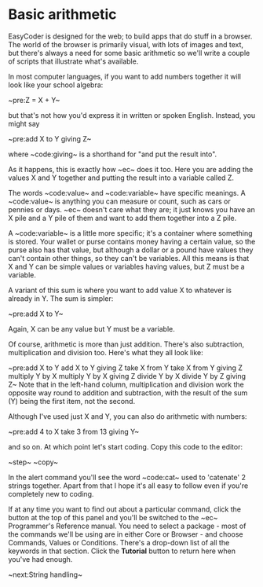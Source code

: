 # Basic arithmetic #
EasyCoder is designed for the web; to build apps that do stuff in a browser. The world of the browser is primarily visual, with lots of images and text, but there's always a need for some basic arithmetic so we'll write a couple of scripts that illustrate what's available.

In most computer languages, if you want to add numbers together it will look like your school algebra:

~pre:Z = X + Y~

but that's not how you'd express it in written or spoken English. Instead, you might say

~pre:add X to Y giving Z~

where ~code:giving~ is a shorthand for "and put the result into".

As it happens, this is exactly how ~ec~ does it too. Here you are adding the values X and Y together and putting the result into a variable called Z.

The words ~code:value~ and ~code:variable~ have specific meanings. A ~code:value~ is anything you can measure or count, such as cars or pennies or days. ~ec~ doesn't care what they are; it just knows you have an X pile and a Y pile of them and want to add them together into a Z pile.

A ~code:variable~ is a little more specific; it's a container where something is stored. Your wallet or purse contains money having a certain value, so the purse also has that value, but although a dollar or a pound have values they can't contain other things, so they can't be variables. All this means is that X and Y can be simple values or variables having values, but Z must be a variable.

A variant of this sum is where you want to add value X to whatever is already in Y. The sum is simpler:

~pre:add X to Y~

Again, X can be any value but Y must be a variable.

Of course, arithmetic is more than just addition. There's also subtraction, multiplication and division too. Here's what they all look like:

~pre:add X to Y          add X to Y giving Z
take X from Y       take X from Y giving Z
multiply Y by X     multiply Y by X giving Z
divide Y by X       divide Y by Z giving Z~
Note that in the left-hand column, multiplication and division work the opposite way round to addition and subtraction, with the result of the sum (Y) being the first item, not the second.

Although I've used just X and Y, you can also do arithmetic with numbers:

~pre:add 4 to X
take 3 from 13 giving Y~

and so on. At which point let's start coding. Copy this code to the editor:

~step~
~copy~

In the alert command you'll see the word ~code:cat~ used to 'catenate' 2 strings together. Apart from that I hope it's all easy to follow even if you're completely new to coding.

If at any time you want to find out about a particular command, click the  button at the top of this panel and you'll be switched to the ~ec~ Programmer's Reference manual. You need to select a package - most of the commands we'll be using are in either Core or Browser - and choose Commands, Values or Conditions. There's a drop-down list of all the keywords in that section. Click the **Tutorial** button to return here when you've had enough.

~next:String handling~

